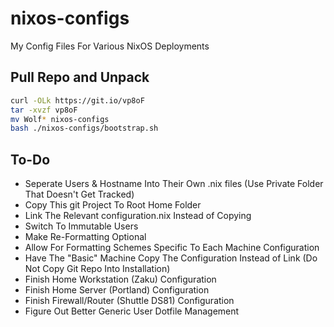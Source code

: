 # nixos-configs

My Config Files For Various NixOS Deployments

## Pull Repo and Unpack

```bash
curl -OLk https://git.io/vp8oF
tar -xvzf vp8oF
mv Wolf* nixos-configs
bash ./nixos-configs/bootstrap.sh
```

## To-Do

- Seperate Users & Hostname Into Their Own .nix files (Use Private Folder That Doesn't Get Tracked) 
- Copy This git Project To Root Home Folder 
- Link The Relevant configuration.nix Instead of Copying 
- Switch To Immutable Users 
- Make Re-Formatting Optional 
- Allow For Formatting Schemes Specific To Each Machine Configuration 
- Have The "Basic" Machine Copy The Configuration Instead of Link (Do Not Copy Git Repo Into Installation)
- Finish Home Workstation (Zaku) Configuration 
- Finish Home Server (Portland) Configuration 
- Finish Firewall/Router (Shuttle DS81) Configuration 
- Figure Out Better Generic User Dotfile Management 
